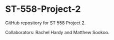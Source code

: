 # ST-558-Project-2

GitHub repository for ST 558 Project 2.

Collaborators: Rachel Hardy and Matthew Sookoo.
